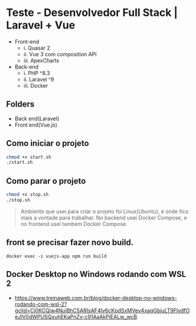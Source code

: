 # Teste - Desenvolvedor Full Stack | Laravel + Vue 

- Front-end 
  - i. Quasar 2 
  - ii. Vue 3 com composition API 
  - iii. ApexCharts 
- Back-end 
  - i. PHP ^8.3 
  - ii. Laravel ^9 
  - iii. Docker

## Folders
- Back end(Laravel)
- Front end(Vue.js)

## Como iniciar o projeto

```sh
chmod +x start.sh
./start.sh
```

## Como parar o projeto

```sh
chmod +x stop.sh
./stop.sh
```

> Ambiente que usei para criar o projeto foi Linux(Ubuntu), é onde fico mais a vontade para trabalhar.
> No backend usei Docker Compose, e no frontend usei tambem Docker Compose.

## front se precisar fazer novo build.

`docker exec -i vuejs-app npm run build`

## Docker Desktop no Windows rodando com WSL 2
- https://www.treinaweb.com.br/blog/docker-desktop-no-windows-rodando-com-wsl-2?gclid=Cj0KCQjw4NujBhC5ARIsAF4Iv6cKpdSxMVev4xaqGbjuLT9FlvdfOeJlV0dWPUSQxuhEKaPnZv-c91AaAkPiEALw_wcB